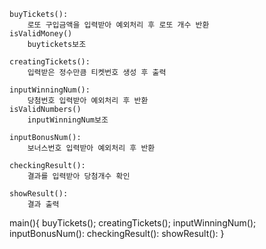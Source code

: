 
    buyTickets():
        로또 구입금액을 입력받아 예외처리 후 로또 개수 반환
    isValidMoney()
        buytickets보조 

    creatingTickets():
        입력받은 정수만큼 티켓번호 생성 후 출력
    
    inputWinningNum():
        당첨번호 입력받아 예외처리 후 반환
    isValidNumbers()
        inputWinningNum보조

    inputBonusNum():
        보너스번호 입력받아 예외처리 후 반환

    checkingResult():
        결과를 입력받아 당첨개수 확인

    showResult():
        결과 출력



main(){
    buyTickets();
    creatingTickets();
    inputWinningNum();
    inputBonusNum():
    checkingResult():
    showResult():
}